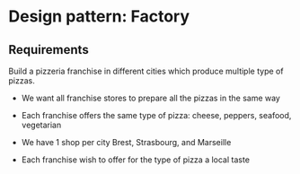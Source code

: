 # Design pattern: Factory
## Requirements
Build a pizzeria franchise in different cities which produce multiple type of pizzas.
* We want all franchise stores to prepare all the pizzas in the same way

* Each franchise offers the same type of pizza: cheese, peppers, seafood, vegetarian

* We have 1 shop per city Brest, Strasbourg, and Marseille

* Each franchise wish to offer for the type of pizza a local taste